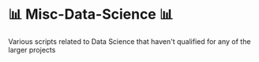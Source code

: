 # 📊 Misc-Data-Science 📊
Various scripts related to Data Science that haven't qualified for any of the larger projects
